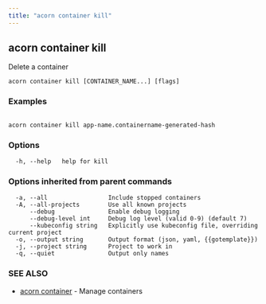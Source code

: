 ```yaml
---
title: "acorn container kill"
---
```

## acorn container kill

Delete a container

```
acorn container kill [CONTAINER_NAME...] [flags]
```

### Examples

```

acorn container kill app-name.containername-generated-hash
```

### Options

```
  -h, --help   help for kill
```

### Options inherited from parent commands

```
  -a, --all                 Include stopped containers
  -A, --all-projects        Use all known projects
      --debug               Enable debug logging
      --debug-level int     Debug log level (valid 0-9) (default 7)
      --kubeconfig string   Explicitly use kubeconfig file, overriding current project
  -o, --output string       Output format (json, yaml, {{gotemplate}})
  -j, --project string      Project to work in
  -q, --quiet               Output only names
```

### SEE ALSO

* [acorn container](acorn_container.md)	 - Manage containers

